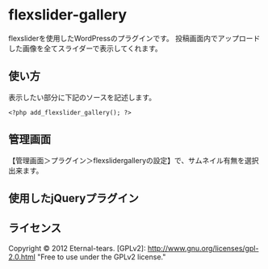 flexslider-gallery
==================

flexsliderを使用したWordPressのプラグインです。
投稿画面内でアップロードした画像を全てスライダーで表示してくれます。

使い方
------
表示したい部分に下記のソースを記述します。

    <?php add_flexslider_gallery(); ?>

管理画面
------
【管理画面＞プラグイン＞flexslidergalleryの設定】で、サムネイル有無を選択出来ます。

使用したjQueryプラグイン
------
[jQuery FlexSlider v2.0]: http://www.woothemes.com/flexslider/ "jQuery FlexSlider v2.0"

ライセンス
------
Copyright &copy; 2012 Eternal-tears.
[GPLv2]: http://www.gnu.org/licenses/gpl-2.0.html "Free to use under the GPLv2 license."

